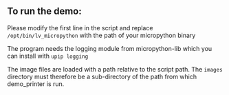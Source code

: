 ## To run the demo:
Please modify the first line in the script and replace `/opt/bin/lv_micropython`
with the path of your micropython binary

The program needs the logging module from micropython-lib which you can install with
`upip logging`

The image files are loaded with a path relative to the script path. The `images` directory must therefore be a sub-directory of the path from which demo_printer is run. 

